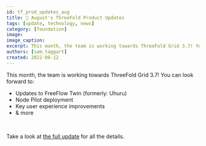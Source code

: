 ```yaml
---
id: tf_prod_updates_aug
title: 📣 August's ThreeFold Product Updates
tags: [update, technology, news]
category: [foundation]
image: 
image_caption: 
excerpt: This month, the team is working towards ThreeFold Grid 3.7! You can look forward to...
authors: [sam_taggart]
created: 2022-08-12
---
```


This month, the team is working towards ThreeFold Grid 3.7! You can look forward to:
* Updates to FreeFlow Twin (formerly: Uhuru)
* Node Pilot deployment
* Key user experience improvements
* & more

<br/> 

Take a look at [the full update](https://forum.threefold.io/t/threefold-product-updates-august-2022/3272) for all the details.
